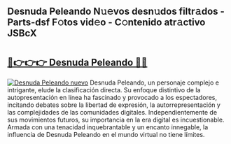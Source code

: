 ## Desnuda Peleando N𝚞𝚎vos desn𝚞dos filtr𝚊dos - Parts-dsf F𝚘tos vid𝚎o - C𝚘ntenido atr𝚊ctivo JSBcX

# <h2><a href="http://mb3mxe.tromn.icu/?c=Desnuda+Peleando">🔗👉👉👉 Desnuda Peleando 🔗🔗</a></h2>

[![Desnuda Peleando nuevo](https://i.imgur.com/pEAQMta.gif)](http://mb3mxe.tromn.icu/?c=Desnuda+Peleando)
Desnuda Peleando, un personaje complejo e intrigante, elude la clasificación directa. Su enfoque distintivo de la autopresentación en línea ha fascinado y provocado a los espectadores, incitando debates sobre la libertad de expresión, la autorrepresentación y las complejidades de las comunidades digitales. Independientemente de sus movimientos futuros, su importancia en la era digital es incuestionable. Armada con una tenacidad inquebrantable y un encanto innegable, la influencia de Desnuda Peleando en el mundo virtual no tiene límites.
